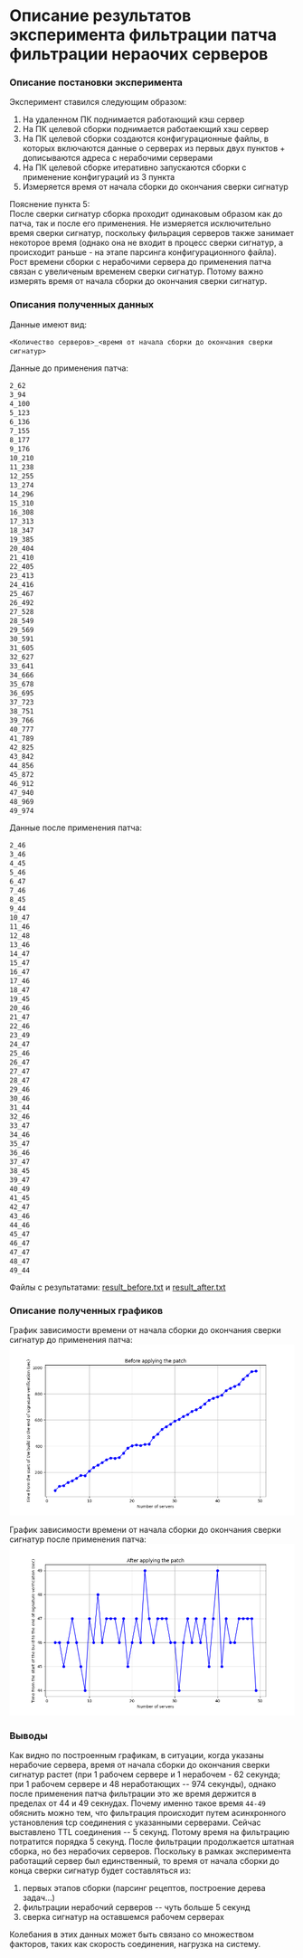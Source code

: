 # Описание результатов эксперимента фильтрации патча фильтрации нераочих серверов

### Описание постановки эксперимента
Эксперимент ставился следующим образом:
1. На удаленном ПК поднимается работающий кэш сервер
2. На ПК целевой сборки поднимается работаеющий хэш сервер
3. На ПК целевой сборки создаются конфигурационные файлы, в которых включаются данные о серверах из первых двух пунктов + дописываются адреса с нерабочими серверами 
4. На ПК целевой сборке итеративно запускаются сборки с применение конфигураций из 3 пункта
5. Измеряется время от начала сборки до окончания сверки сигнатур

Пояснение пункта 5:  
После сверки сигнатур сборка проходит одинаковым образом как до патча, так и после его применения. Не измеряется исключительно время сверки сигнатур, поскольку фильрация серверов также занимает некоторое время (однако она не входит в процесс сверки сигнатур, а происходит раньше - на этапе парсинга конфигурационного файла).  
Рост времени сборки с нерабочими сервера до применения патча связан с увеличеным временем сверки сигнатур. Потому важно измерять время от начала сборки до окончания сверки сигнатур.

### Описания полученных данных
Данные имеют вид:
```
<Количество серверов>_<время от начала сборки до окончания сверки сигнатур>
```

Данные до применения патча:
```
2_62
3_94
4_100
5_123
6_136
7_155
8_177
9_176
10_210
11_238
12_255
13_274
14_296
15_310
16_308
17_313
18_347
19_385
20_404
21_410
22_405
23_413
24_416
25_467
26_492
27_528
28_549
29_569
30_591
31_605
32_627
33_641
34_666
35_678
36_695
37_723
38_751
39_766
40_777
41_789
42_825
43_842
44_856
45_872
46_912
47_940
48_969
49_974
```

Данные после применения патча:
```
2_46
3_46
4_45
5_46
6_47
7_46
8_45
9_44
10_47
11_46
12_48
13_46
14_47
15_47
16_47
17_46
18_47
19_45
20_46
21_47
22_46
23_49
24_47
25_46
26_47
27_47
28_47
29_46
30_46
31_44
32_46
33_47
34_46
35_47
36_46
37_47
38_45
39_47
40_49
41_45
42_47
43_46
44_46
45_47
46_47
47_47
48_47
49_44
```

Файлы с результатами: [result_before.txt](./result_before.txt) и [result_after.txt](./result_after.txt)

### Описание полученных графиков

График зависимости времени от начала сборки до окончания сверки сигнатур до применения патча:  
![Path error](./before.png)

График зависимости времени от начала сборки до окончания сверки сигнатур после применения патча:  
![Path error](./after.png)

### Выводы

Как видно по построенным графикам, в ситуации, когда указаны нерабочие сервера, время от начала сборки до окончания сверки сигнатур растет (при 1 рабочем сервере и 1 нерабочем - 62 секунда; при 1 рабочем сервере и 48 неработающих -- 974 секунды), однако после применения патча фильтрации это же время держится в пределах от 44 и 49 секнудах.
Почему именно такое время `44-49` обяснить можно тем, что фильтрация происходит путем асинхронного установления tcp соединения с указанными серверами. Сейчас выставлено TTL соединения -- 5 секунд. Потому время на фильтрацию потратится порядка 5 секунд. После фильтрации продолжается штатная сборка, но без нерабочих серверов. Поскольку в рамках эксперимента работащий сервер был единственный, то время от начала сборки до конца сверки сигнатур будет составляться из:
1. первых этапов сборки (парсинг рецептов, построение дерева задач...)
2. фильтрации нерабочий серверов -- чуть больше 5 секунд
3. сверка сигнатур на оставшемся рабочем серверах

Колебания в этих данных может быть связано со множеством факторов, таких как скорость соединения, нагрузка на систему.
